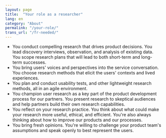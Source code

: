 ```yaml
---
layout: page
title:  "Your role as a researcher"
lang: en
category: "About"
permalink: "/your-role/"
trans_url: "/fr-needed/"
---
```


*   You conduct compelling research that drives product decisions. You lead discovery interviews, observation, and analysis of existing data. You scope research plans that will lead to both short-term and long-term successes. 
*   You bring users' voices and perspectives into the service conversation. You choose research methods that elicit the users' contexts and lived experiences. 
*   You plan and conduct usability tests, and other lightweight research methods, all in an agile environment.
*   You champion user research as a key part of the product development process for our partners. You present research to skeptical audiences and help partners build their own research capabilities.
*   You reflect on your research practice. You think about what could make your research more useful, ethical, and efficient. You're also always thinking about how to improve our products and our processes.
*   You bring fresh opinions. You're willing to challenge your product team's assumptions and speak openly to best represent the users. 